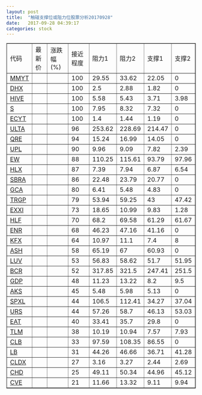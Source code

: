 ```yaml
---
layout: post
title:  "触碰支撑位或阻力位股票分析20170928"
date:   2017-09-28 04:39:17
categories: stock
---
```

<script type="text/javascript">
var stockList = []
stockList.push('gb_mmyt');
stockList.push('gb_dhx');
stockList.push('gb_hive');
stockList.push('gb_s');
stockList.push('gb_ecyt');
stockList.push('gb_ulta');
stockList.push('gb_qre');
stockList.push('gb_upl');
stockList.push('gb_ew');
stockList.push('gb_hlx');
stockList.push('gb_sbra');
stockList.push('gb_gca');
stockList.push('gb_trgp');
stockList.push('gb_exxi');
stockList.push('gb_hlf');
stockList.push('gb_enr');
stockList.push('gb_kfx');
stockList.push('gb_ash');
stockList.push('gb_luv');
stockList.push('gb_bcr');
stockList.push('gb_gdp');
stockList.push('gb_aks');
stockList.push('gb_spxl');
stockList.push('gb_urs');
stockList.push('gb_eat');
stockList.push('gb_tlm');
stockList.push('gb_clb');
stockList.push('gb_lb');
stockList.push('gb_cldx');
stockList.push('gb_chd');
stockList.push('gb_cve');
</script>
<table border="1">
 <tr>
 <td>代码</td>
 <td>最新价</td>
 <td>涨跌幅(%)</td>
 <td>接近程度</td>
 <td>阻力1</td>
 <td>阻力2</td>
 <td>支撑1</td>
 <td>支撑2</td>
</tr>
  <tr id="mmyt" class="red">
  <td><a href="http://stock.finance.sina.com.cn/usstock/quotes/MMYT.html" target="_blank">MMYT</a></td><td></td><td></td><td>100</td><td>29.55</td><td>33.62</td><td>22.05</td><td>0</td></tr>
  <tr id="dhx" class="red">
  <td><a href="http://stock.finance.sina.com.cn/usstock/quotes/DHX.html" target="_blank">DHX</a></td><td></td><td></td><td>100</td><td>2.5</td><td>2.88</td><td>1.82</td><td>0</td></tr>
  <tr id="hive" class="green">
  <td><a href="http://stock.finance.sina.com.cn/usstock/quotes/HIVE.html" target="_blank">HIVE</a></td><td></td><td></td><td>100</td><td>5.58</td><td>5.43</td><td>3.71</td><td>3.98</td></tr>
  <tr id="s" class="red">
  <td><a href="http://stock.finance.sina.com.cn/usstock/quotes/S.html" target="_blank">S</a></td><td></td><td></td><td>100</td><td>7.95</td><td>8.32</td><td>7.32</td><td>0</td></tr>
  <tr id="ecyt" class="red">
  <td><a href="http://stock.finance.sina.com.cn/usstock/quotes/ECYT.html" target="_blank">ECYT</a></td><td></td><td></td><td>100</td><td>1.4</td><td>1.44</td><td>1.19</td><td>0</td></tr>
  <tr id="ulta" class="red">
  <td><a href="http://stock.finance.sina.com.cn/usstock/quotes/ULTA.html" target="_blank">ULTA</a></td><td></td><td></td><td>96</td><td>253.62</td><td>228.69</td><td>214.47</td><td>0</td></tr>
  <tr id="qre" class="red">
  <td><a href="http://stock.finance.sina.com.cn/usstock/quotes/QRE.html" target="_blank">QRE</a></td><td></td><td></td><td>94</td><td>15.24</td><td>16.99</td><td>14.05</td><td>0</td></tr>
  <tr id="upl" class="red">
  <td><a href="http://stock.finance.sina.com.cn/usstock/quotes/UPL.html" target="_blank">UPL</a></td><td></td><td></td><td>90</td><td>9.96</td><td>9.09</td><td>7.82</td><td>2.39</td></tr>
  <tr id="ew" class="red">
  <td><a href="http://stock.finance.sina.com.cn/usstock/quotes/EW.html" target="_blank">EW</a></td><td></td><td></td><td>88</td><td>110.25</td><td>115.61</td><td>93.79</td><td>97.96</td></tr>
  <tr id="hlx" class="red">
  <td><a href="http://stock.finance.sina.com.cn/usstock/quotes/HLX.html" target="_blank">HLX</a></td><td></td><td></td><td>87</td><td>7.39</td><td>7.94</td><td>6.87</td><td>6.54</td></tr>
  <tr id="sbra" class="green">
  <td><a href="http://stock.finance.sina.com.cn/usstock/quotes/SBRA.html" target="_blank">SBRA</a></td><td></td><td></td><td>86</td><td>22.48</td><td>23.79</td><td>20.77</td><td>0</td></tr>
  <tr id="gca" class="green">
  <td><a href="http://stock.finance.sina.com.cn/usstock/quotes/GCA.html" target="_blank">GCA</a></td><td></td><td></td><td>80</td><td>6.41</td><td>5.48</td><td>4.83</td><td>0</td></tr>
  <tr id="trgp" class="green">
  <td><a href="http://stock.finance.sina.com.cn/usstock/quotes/TRGP.html" target="_blank">TRGP</a></td><td></td><td></td><td>79</td><td>53.94</td><td>59.25</td><td>43</td><td>47.42</td></tr>
  <tr id="exxi" class="red">
  <td><a href="http://stock.finance.sina.com.cn/usstock/quotes/EXXI.html" target="_blank">EXXI</a></td><td></td><td></td><td>73</td><td>18.65</td><td>10.99</td><td>9.83</td><td>1.28</td></tr>
  <tr id="hlf" class="red">
  <td><a href="http://stock.finance.sina.com.cn/usstock/quotes/HLF.html" target="_blank">HLF</a></td><td></td><td></td><td>70</td><td>68.2</td><td>69.58</td><td>61.29</td><td>61.67</td></tr>
  <tr id="enr" class="red">
  <td><a href="http://stock.finance.sina.com.cn/usstock/quotes/ENR.html" target="_blank">ENR</a></td><td></td><td></td><td>68</td><td>46.23</td><td>47.16</td><td>41.16</td><td>0</td></tr>
  <tr id="kfx" class="green">
  <td><a href="http://stock.finance.sina.com.cn/usstock/quotes/KFX.html" target="_blank">KFX</a></td><td></td><td></td><td>64</td><td>10.97</td><td>11.1</td><td>7.4</td><td>8</td></tr>
  <tr id="ash" class="green">
  <td><a href="http://stock.finance.sina.com.cn/usstock/quotes/ASH.html" target="_blank">ASH</a></td><td></td><td></td><td>58</td><td>65.19</td><td>67</td><td>60.93</td><td>0</td></tr>
  <tr id="luv" class="red">
  <td><a href="http://stock.finance.sina.com.cn/usstock/quotes/LUV.html" target="_blank">LUV</a></td><td></td><td></td><td>53</td><td>56.83</td><td>58.62</td><td>51.7</td><td>51.95</td></tr>
  <tr id="bcr" class="green">
  <td><a href="http://stock.finance.sina.com.cn/usstock/quotes/BCR.html" target="_blank">BCR</a></td><td></td><td></td><td>52</td><td>317.85</td><td>321.5</td><td>247.41</td><td>251.5</td></tr>
  <tr id="gdp" class="green">
  <td><a href="http://stock.finance.sina.com.cn/usstock/quotes/GDP.html" target="_blank">GDP</a></td><td></td><td></td><td>48</td><td>11.23</td><td>13.22</td><td>8.2</td><td>9.5</td></tr>
  <tr id="aks" class="red">
  <td><a href="http://stock.finance.sina.com.cn/usstock/quotes/AKS.html" target="_blank">AKS</a></td><td></td><td></td><td>45</td><td>5.48</td><td>5.98</td><td>5.13</td><td>0</td></tr>
  <tr id="spxl" class="green">
  <td><a href="http://stock.finance.sina.com.cn/usstock/quotes/SPXL.html" target="_blank">SPXL</a></td><td></td><td></td><td>44</td><td>106.5</td><td>112.41</td><td>34.27</td><td>37.04</td></tr>
  <tr id="urs" class="green">
  <td><a href="http://stock.finance.sina.com.cn/usstock/quotes/URS.html" target="_blank">URS</a></td><td></td><td></td><td>44</td><td>57.26</td><td>58.7</td><td>46.13</td><td>53.03</td></tr>
  <tr id="eat" class="red">
  <td><a href="http://stock.finance.sina.com.cn/usstock/quotes/EAT.html" target="_blank">EAT</a></td><td></td><td></td><td>40</td><td>33.41</td><td>35.7</td><td>29.8</td><td>0</td></tr>
  <tr id="tlm" class="green">
  <td><a href="http://stock.finance.sina.com.cn/usstock/quotes/TLM.html" target="_blank">TLM</a></td><td></td><td></td><td>38</td><td>10.19</td><td>10.94</td><td>7.57</td><td>7.93</td></tr>
  <tr id="clb" class="red">
  <td><a href="http://stock.finance.sina.com.cn/usstock/quotes/CLB.html" target="_blank">CLB</a></td><td></td><td></td><td>33</td><td>97.59</td><td>108.35</td><td>86.55</td><td>0</td></tr>
  <tr id="lb" class="green">
  <td><a href="http://stock.finance.sina.com.cn/usstock/quotes/LB.html" target="_blank">LB</a></td><td></td><td></td><td>31</td><td>44.26</td><td>46.66</td><td>36.71</td><td>41.28</td></tr>
  <tr id="cldx" class="green">
  <td><a href="http://stock.finance.sina.com.cn/usstock/quotes/CLDX.html" target="_blank">CLDX</a></td><td></td><td></td><td>27</td><td>3.16</td><td>3.27</td><td>2.44</td><td>2.69</td></tr>
  <tr id="chd" class="red">
  <td><a href="http://stock.finance.sina.com.cn/usstock/quotes/CHD.html" target="_blank">CHD</a></td><td></td><td></td><td>25</td><td>49.11</td><td>50.34</td><td>44.96</td><td>45.12</td></tr>
  <tr id="cve" class="green">
  <td><a href="http://stock.finance.sina.com.cn/usstock/quotes/CVE.html" target="_blank">CVE</a></td><td></td><td></td><td>21</td><td>11.66</td><td>13.32</td><td>9.11</td><td>9.94</td></tr>
</table>

